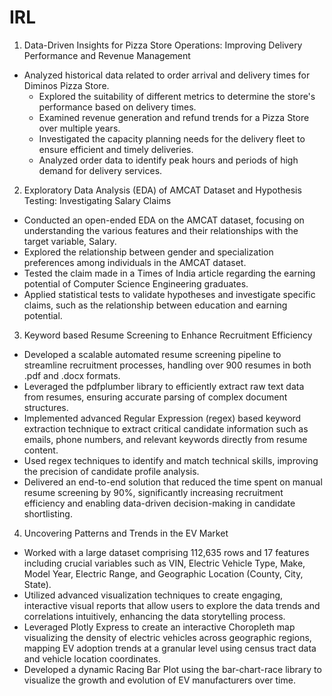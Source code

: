 # IRL

1. Data-Driven Insights for Pizza Store Operations: Improving Delivery Performance and Revenue Management
- Analyzed historical data related to order arrival and delivery times for Diminos Pizza Store.
  - Explored the suitability of different metrics to determine the store's performance based on delivery times.
  - Examined revenue generation and refund trends for a Pizza Store over multiple years.
  - Investigated the capacity planning needs for the delivery fleet to ensure efficient and timely deliveries.
  - Analyzed order data to identify peak hours and periods of high demand for delivery services.

2. Exploratory Data Analysis (EDA) of AMCAT Dataset and Hypothesis Testing: Investigating Salary Claims
  - Conducted an open-ended EDA on the AMCAT dataset, focusing on understanding the various features and their relationships with the target variable, Salary.
  - Explored the relationship between gender and specialization preferences among individuals in the AMCAT dataset.
- Tested the claim made in a Times of India article regarding the earning potential of Computer Science Engineering graduates.
-  Applied statistical tests to validate hypotheses and investigate specific claims, such as the relationship between education and earning potential.

3. Keyword based Resume Screening to Enhance Recruitment Efficiency
- Developed a scalable automated resume screening pipeline to streamline recruitment processes, handling over 900 resumes in both .pdf and .docx formats.
- Leveraged the pdfplumber library to efficiently extract raw text data from resumes, ensuring accurate parsing of complex document structures.
- Implemented advanced Regular Expression (regex) based keyword extraction technique to extract critical candidate information such as emails, phone numbers, and relevant keywords directly from resume content.
- Used regex techniques to identify and match technical skills, improving the precision of candidate profile analysis.
- Delivered an end-to-end solution that reduced the time spent on manual resume screening by 90%, significantly increasing recruitment efficiency and enabling data-driven decision-making in candidate shortlisting.

4. Uncovering Patterns and Trends in the EV Market
- Worked with a large dataset comprising 112,635 rows and 17 features including crucial variables such as VIN, Electric Vehicle Type, Make, Model Year, Electric Range, and Geographic Location (County, City, State).
- Utilized advanced visualization techniques to create engaging, interactive visual reports that allow users to explore the data trends and correlations intuitively, enhancing the data storytelling process.
- Leveraged Plotly Express to create an interactive Choropleth map visualizing the density of electric vehicles across geographic regions, mapping EV adoption trends at a granular level using census tract data and vehicle location coordinates.
- Developed a dynamic Racing Bar Plot using the bar-chart-race library to visualize the growth and evolution of EV manufacturers over time.
